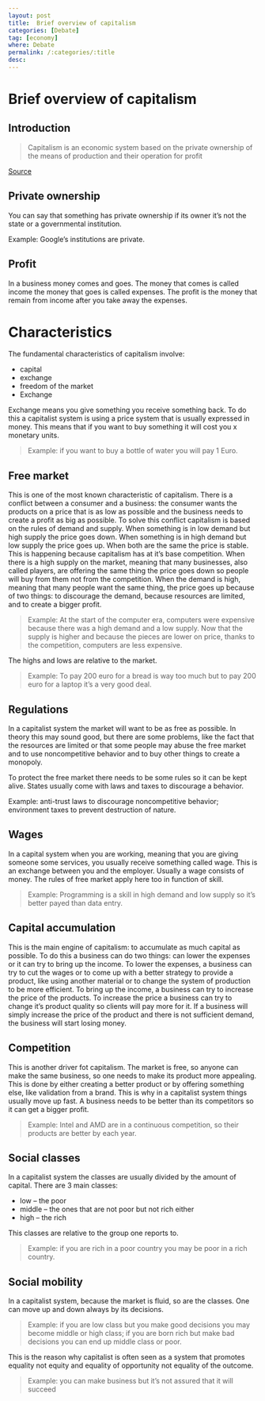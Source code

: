 ```yaml
---
layout: post
title:  Brief overview of capitalism
categories: [Debate]
tag: [economy]
where: Debate
permalink: /:categories/:title
desc:
---
```


# Brief overview of capitalism
## Introduction
>Capitalism is an economic system based on the private ownership of the means of production and their operation for profit

[Source](en.wikipedia.org/wiki/Capitalism)

## Private ownership
You can say that something has private ownership if its owner it’s not the state or a governmental institution.

Example: Google’s institutions are private.

## Profit
In a business money comes and goes. The money that comes is called income the money that goes is called expenses. The profit is the money that remain from income after you take away the expenses.

# Characteristics
The fundamental characteristics of capitalism involve:

* capital
* exchange
* freedom of the market
* Exchange

Exchange means you give something you receive something back. To do this a capitalist system is using a price system that is usually expressed in money. This means that if you want to buy something it will cost you x monetary units.

>Example: if you want to buy a bottle of water you will pay 1 Euro.

## Free market
This is one of the most known characteristic of capitalism. There is a conflict between a consumer and a business: the consumer wants the products on a price that is as low as possible and the business needs to create a profit as big as possible. To solve this conflict capitalism is based on the rules of demand and supply. When something is in low demand but high supply the price goes down. When something is in high demand but low supply the price goes up. When both are the same the price is stable. This is happening because capitalism has at it’s base competition. When there is a high supply on the market, meaning that many businesses, also called players, are offering the same thing the price goes down so people will buy from them not from the competition. When the demand is high, meaning that many people want the same thing, the price goes up because of two things: to discourage the demand, because resources are limited, and to create a bigger profit.

>Example: At the start of the computer era, computers were expensive because there was a high demand and a low supply. Now that the supply is higher and because the pieces are lower on price, thanks to the competition, computers are less expensive.

The highs and lows are relative to the market.

>Example: To pay 200 euro for a bread is way too much but to pay 200 euro for a laptop it’s a very good deal.

## Regulations
In a capitalist system the market will want to be as free as possible. In theory this may sound good, but there are some problems, like the fact that the resources are limited or that some people may abuse the free market and to use noncompetitive behavior and to buy other things to create a monopoly.

To protect the free market there needs to be some rules so it can be kept alive. States usually come with laws and taxes to discourage a behavior.

Example: anti-trust laws to discourage noncompetitive behavior; environment taxes to prevent destruction of nature.

## Wages
In a capital system when you are working, meaning that you are giving someone some services, you usually receive something called wage. This is an exchange between you and the employer. Usually a wage consists of money. The rules of free market apply here too in function of skill.

>Example: Programming is a skill in high demand and low supply so it’s better payed than data entry.

## Capital accumulation
This is the main engine of capitalism: to accumulate as much capital as possible. To do this a business can do two things: can lower the expenses or it can try to bring up the income. To lower the expenses, a business can try to cut the wages or to come up with a better strategy to provide a product, like using another material or to change the system of production to be more efficient. To bring up the income, a business can try to increase the price of the products. To increase the price a business can try to change it’s product quality so clients will pay more for it. If a business will simply increase the price of the product and there is not sufficient demand, the business will start losing money.

## Competition
This is another driver fot capitalism. The market is free, so anyone can make the same business, so one needs to make its product more appealing. This is done by either creating a better product or by offering something else, like validation from a brand. This is why in a capitalist system things usually move up fast. A business needs to be better than its competitors so it can get a bigger profit.

> Example: Intel and AMD are in a continuous competition, so their products are better by each year.

## Social classes
In a capitalist system the classes are usually divided by the amount of capital. There are 3 main classes:

* low – the poor
* middle – the ones that are not poor but not rich either
* high – the rich

This classes are relative to the group one reports to.

>Example: if you are rich in a poor country you may be poor in a rich country.

## Social mobility
In a capitalist system, because the market is fluid, so are the classes. One can move up and down always by its decisions.

>Example: if you are low class but you make good decisions you may become middle or high class; if you are born rich but make bad decisions you can end up middle class or poor.

This is the reason why capitalist is often seen as a system that promotes equality not equity and equality of opportunity not equality of the outcome.

>Example: you can make business but it’s not assured that it will succeed